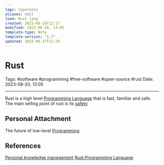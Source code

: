 ```yaml
---
tags: type/note
aliases: null
lead: Rust lang
created: 2023-08-24T12:17
modified: 2023-08-20, 13:05
template-type: Note
template-version: "1.7"
updated: 2023-08-27T12:29
---
```


# Rust

Tags: #software #programming #free-software #open-source #rust
Date: 2023-08-20, 13:05

---

Rust is a high level [Programming Language](Programming%20Language.md) that is fast, familiar and safe. The main selling point of rust is its [ safety](Rust%20Killer%20Feature%20)

## Personal Attachment

The future of low-level [Programming](Programming.md).

## References

[Personal knowledge management](Personal%20knowledge%20management.md)
[Rust Programming Language](https://www.rust-lang.org/)
